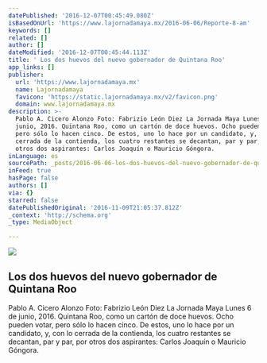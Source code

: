 ```yaml
---
datePublished: '2016-12-07T00:45:49.080Z'
isBasedOnUrl: 'https://www.lajornadamaya.mx/2016-06-06/Reporte-8-am'
keywords: []
related: []
author: []
dateModified: '2016-12-07T00:45:44.113Z'
title: ' Los dos huevos del nuevo gobernador de Quintana Roo'
app_links: []
publisher:
  url: 'https://www.lajornadamaya.mx'
  name: Lajornadamaya
  favicon: 'https://static.lajornadamaya.mx/v2/favicon.png'
  domain: www.lajornadamaya.mx
description: >-
  Pablo A. Cicero Alonzo Foto: Fabrizio León Diez La Jornada Maya Lunes 6 de
  junio, 2016. Quintana Roo, como un cartón de doce huevos. Ocho pueden votar,
  pero sólo lo hacen cinco. De estos, uno lo hace por un candidato, y, con lo
  cerrada de la contienda, los cuatro restantes se decantan, par y par, por
  otros dos aspirantes: Carlos Joaquín o Mauricio Góngora.
inLanguage: es
sourcePath: _posts/2016-06-06-los-dos-huevos-del-nuevo-gobernador-de-quintana-roo.md
inFeed: true
hasPage: false
authors: []
via: {}
starred: false
datePublishedOriginal: '2016-11-09T21:05:37.812Z'
_context: 'http://schema.org'
_type: MediaObject

---
```

<article style=""><img src="https://the-grid-user-content.s3-us-west-2.amazonaws.com/8c9e48de-fcbc-4794-af08-a80b7a8cac3f.jpg" /><h1> Los dos huevos del nuevo gobernador de Quintana Roo</h1><p>Pablo A. Cicero Alonzo Foto: Fabrizio León Diez La Jornada Maya Lunes 6 de junio, 2016. Quintana Roo, como un cartón de doce huevos. Ocho pueden votar, pero sólo lo hacen cinco. De estos, uno lo hace por un candidato, y, con lo cerrada de la contienda, los cuatro restantes se decantan, par y par, por otros dos aspirantes: Carlos Joaquín o Mauricio Góngora.</p></article>